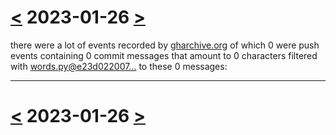 # [<](2023-01-25.md) 2023-01-26 [>](2023-01-27.md)

there were a lot of events recorded by [gharchive.org](https://www.gharchive.org/) of which 0 were push events containing 0 commit messages that amount to 0 characters filtered with [words.py@e23d022007...](https://github.com/defgsus/good-github/blob/e23d022007992279f9bcb3a9fd40126629d787e2/src/words.py) to these 0 messages:



---

# [<](2023-01-25.md) 2023-01-26 [>](2023-01-27.md)

